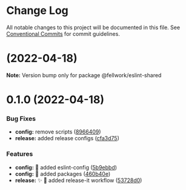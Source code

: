 # Change Log

All notable changes to this project will be documented in this file.
See [Conventional Commits](https://conventionalcommits.org) for commit guidelines.

# [](https://github.com/fellwork/eslint/compare/@fellwork/eslint-shared@0.1.0...@fellwork/eslint-shared@) (2022-04-18)

**Note:** Version bump only for package @fellwork/eslint-shared





# 0.1.0 (2022-04-18)


### Bug Fixes

* **config:** remove scripts ([8966409](https://github.com/fellwork/eslint/commit/8966409bc24b8acbfc5371ff0bc348b4ae1f01df))
* **release:** added release configs ([cfa3d75](https://github.com/fellwork/eslint/commit/cfa3d754f035f8e0a641bd81213d8265da79941d))


### Features

* **config:** :art: added eslint-config ([5b9ebbd](https://github.com/fellwork/eslint/commit/5b9ebbdbb40ad3f33b0097fbd14de1ca1bb75aec))
* **config:** :art: added packages ([460b40e](https://github.com/fellwork/eslint/commit/460b40e019d7799b23082a93fbff8c3d74a39d52))
* **release:** ✨ 🚀 added release-it workflow ([53728d0](https://github.com/fellwork/eslint/commit/53728d0b3409e6d866b43021aefbf1040adc4b15))
